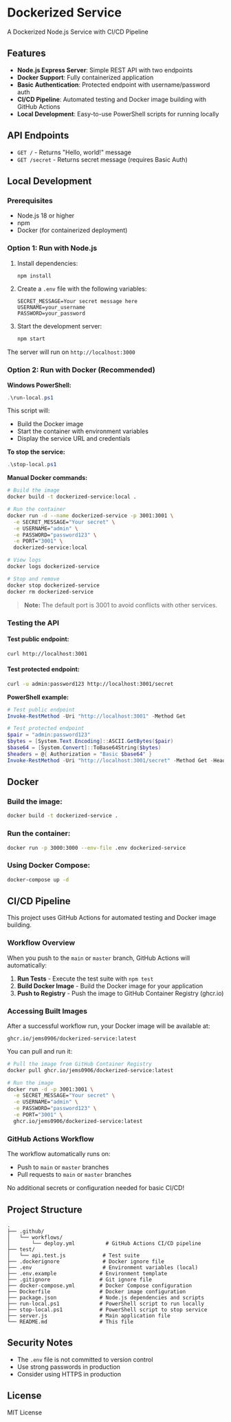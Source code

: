 # Dockerized Service

A Dockerized Node.js Service with CI/CD Pipeline

## Features

- **Node.js Express Server**: Simple REST API with two endpoints
- **Docker Support**: Fully containerized application
- **Basic Authentication**: Protected endpoint with username/password auth
- **CI/CD Pipeline**: Automated testing and Docker image building with GitHub Actions
- **Local Development**: Easy-to-use PowerShell scripts for running locally

## API Endpoints

- `GET /` - Returns "Hello, world!" message
- `GET /secret` - Returns secret message (requires Basic Auth)

## Local Development

### Prerequisites

- Node.js 18 or higher
- npm
- Docker (for containerized deployment)

### Option 1: Run with Node.js

1. Install dependencies:
   ```bash
   npm install
   ```

2. Create a `.env` file with the following variables:
   ```env
   SECRET_MESSAGE=Your secret message here
   USERNAME=your_username
   PASSWORD=your_password
   ```

3. Start the development server:
   ```bash
   npm start
   ```

The server will run on `http://localhost:3000`

### Option 2: Run with Docker (Recommended)

**Windows PowerShell:**
```powershell
.\run-local.ps1
```

This script will:
- Build the Docker image
- Start the container with environment variables
- Display the service URL and credentials

**To stop the service:**
```powershell
.\stop-local.ps1
```

**Manual Docker commands:**
```bash
# Build the image
docker build -t dockerized-service:local .

# Run the container
docker run -d --name dockerized-service -p 3001:3001 \
  -e SECRET_MESSAGE="Your secret" \
  -e USERNAME="admin" \
  -e PASSWORD="password123" \
  -e PORT="3001" \
  dockerized-service:local

# View logs
docker logs dockerized-service

# Stop and remove
docker stop dockerized-service
docker rm dockerized-service
```

> **Note:** The default port is 3001 to avoid conflicts with other services.

### Testing the API

#### Test public endpoint:
```bash
curl http://localhost:3001
```

#### Test protected endpoint:
```bash
curl -u admin:password123 http://localhost:3001/secret
```

**PowerShell example:**
```powershell
# Test public endpoint
Invoke-RestMethod -Uri "http://localhost:3001" -Method Get

# Test protected endpoint
$pair = "admin:password123"
$bytes = [System.Text.Encoding]::ASCII.GetBytes($pair)
$base64 = [System.Convert]::ToBase64String($bytes)
$headers = @{ Authorization = "Basic $base64" }
Invoke-RestMethod -Uri "http://localhost:3001/secret" -Method Get -Headers $headers
```

## Docker

### Build the image:
```bash
docker build -t dockerized-service .
```

### Run the container:
```bash
docker run -p 3000:3000 --env-file .env dockerized-service
```

### Using Docker Compose:
```bash
docker-compose up -d
```

## CI/CD Pipeline

This project uses GitHub Actions for automated testing and Docker image building.

### Workflow Overview

When you push to the `main` or `master` branch, GitHub Actions will automatically:

1. **Run Tests** - Execute the test suite with `npm test`
2. **Build Docker Image** - Build the Docker image for your application
3. **Push to Registry** - Push the image to GitHub Container Registry (ghcr.io)

### Accessing Built Images

After a successful workflow run, your Docker image will be available at:
```
ghcr.io/jems0906/dockerized-service:latest
```

You can pull and run it:
```bash
# Pull the image from GitHub Container Registry
docker pull ghcr.io/jems0906/dockerized-service:latest

# Run the image
docker run -d -p 3001:3001 \
  -e SECRET_MESSAGE="Your secret" \
  -e USERNAME="admin" \
  -e PASSWORD="password123" \
  -e PORT="3001" \
  ghcr.io/jems0906/dockerized-service:latest
```

### GitHub Actions Workflow

The workflow automatically runs on:
- Push to `main` or `master` branches
- Pull requests to `main` or `master` branches

No additional secrets or configuration needed for basic CI/CD!

## Project Structure

```
.
├── .github/
│   └── workflows/
│       └── deploy.yml          # GitHub Actions CI/CD pipeline
├── test/
│   └── api.test.js            # Test suite
├── .dockerignore              # Docker ignore file
├── .env                       # Environment variables (local)
├── .env.example              # Environment template
├── .gitignore                # Git ignore file
├── docker-compose.yml        # Docker Compose configuration
├── Dockerfile                # Docker image configuration
├── package.json              # Node.js dependencies and scripts
├── run-local.ps1             # PowerShell script to run locally
├── stop-local.ps1            # PowerShell script to stop service
├── server.js                 # Main application file
└── README.md                 # This file
```

## Security Notes

- The `.env` file is not committed to version control
- Use strong passwords in production
- Consider using HTTPS in production

## License

MIT License